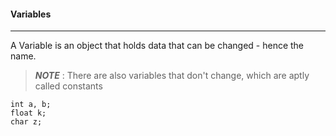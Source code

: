 #### Variables
___
A Variable is an object that holds data that can be changed - hence the name.

>**_NOTE_** : There are also variables that don't change, which are aptly
called constants

~~~
int a, b;
float k;
char z;
~~~


